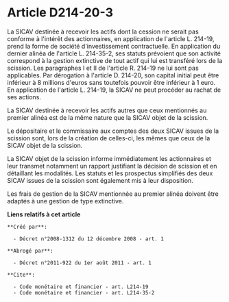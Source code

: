 # Article D214-20-3

La SICAV destinée à recevoir les actifs dont la cession ne serait pas conforme à l'intérêt des actionnaires, en application
de l'article L. 214-19, prend la forme de société d'investissement contractuelle. En application du dernier alinéa de
l'article L. 214-35-2, ses statuts prévoient que son activité correspond à la gestion extinctive de tout actif qui lui est
transféré lors de la scission. Les paragraphes I et II de l'article R. 214-19 ne lui sont pas applicables. Par dérogation à
l'article D. 214-20, son capital initial peut être inférieur à 8 millions d'euros sans toutefois pouvoir être inférieur à 1
euro. En application de l'article L. 214-19, la SICAV ne peut procéder au rachat de ses actions. 

La SICAV destinée à recevoir les actifs autres que ceux mentionnés au premier alinéa est de la même nature que la SICAV objet
de la scission. 

Le dépositaire et le commissaire aux comptes des deux SICAV issues de la scission sont, lors de la création de celles-ci, les
mêmes que ceux de la SICAV objet de la scission. 

La SICAV objet de la scission informe immédiatement les actionnaires et leur transmet notamment un rapport justifiant la
décision de scission et en détaillant les modalités. Les statuts et les prospectus simplifiés des deux SICAV issues de la
scission sont également mis à leur disposition. 

Les frais de gestion de la SICAV mentionnée au premier alinéa doivent être adaptés à une gestion de type extinctive.

**Liens relatifs à cet article**

	**Créé par**:

	  - Décret n°2008-1312 du 12 décembre 2008 - art. 1

	**Abrogé par**:

	  - Décret n°2011-922 du 1er août 2011 - art. 1

	**Cite**:

	  - Code monétaire et financier - art. L214-19
	  - Code monétaire et financier - art. L214-35-2
